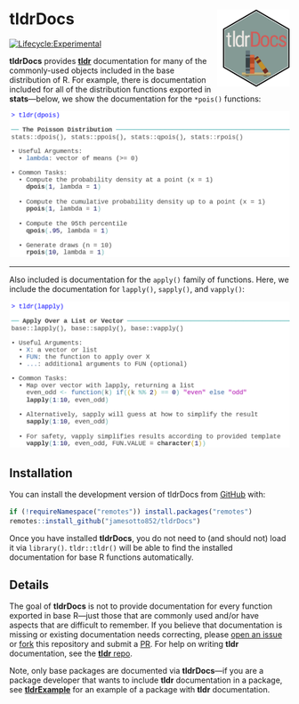 
<!-- README.md is generated from README.Rmd. Please edit that file -->

# tldrDocs <img src="man/figures/logo.png"  align="right"  width="120" style="padding-left:10px;background-color:white;" />

<!-- badges: start -->
<!-- [![CRAN_Status_Badge](http://www.r-pkg.org/badges/version-ago/tldrDocs)](https://cran.r-project.org/package=tldrDocs) -->

[![Lifecycle:Experimental](https://img.shields.io/badge/Lifecycle-Experimental-339999)](Redirect-URL)
<!-- badges: end -->

**tldrDocs** provides [**tldr**](https://github.com/jamesotto852/tldr)
documentation for many of the commonly-used objects included in the base
distribution of R. For example, there is documentation included for all
of the distribution functions exported in **stats**—below, we show the
documentation for the `*pois()` functions:

![example showing tldr(dpois)](man/README-assets/dpois-ex.png)

------------------------------------------------------------------------

Also included is documentation for the `apply()` family of functions.
Here, we include the documentation for `lapply()`, `sapply()`, and
`vapply()`:

![example showing tldr(lapply)](man/README-assets/lapply-ex.png)

## Installation

You can install the development version of tldrDocs from
[GitHub](https://github.com/) with:

``` r
if (!requireNamespace("remotes")) install.packages("remotes")
remotes::install_github("jamesotto852/tldrDocs")
```

Once you have installed **tldrDocs**, you do not need to (and should
not) load it via `library()`. `tldr::tldr()` will be able to find the
installed documentation for base R functions automatically.

## Details

The goal of **tldrDocs** is not to provide documentation for every
function exported in base R—just those that are commonly used and/or
have aspects that are difficult to remember. If you believe that
documentation is missing or existing documentation needs correcting,
please [open an
issue](https://github.com/jamesotto852/tldrDocs/issues/new/choose) or
[fork](https://help.github.com/articles/fork-a-repo/) this repository
and submit a
[PR](https://help.github.com/articles/creating-a-pull-request/). For
help on writing **tldr** documentation, see the [**tldr**
repo](https://github.com/jamesotto852/tldr).

Note, only base packages are documented via **tldrDocs**—if you are a
package developer that wants to include **tldr** documentation in a
package, see [**tldrExample**](https://github.com/jamesotto852/tldr) for
an example of a package with **tldr** documentation.
